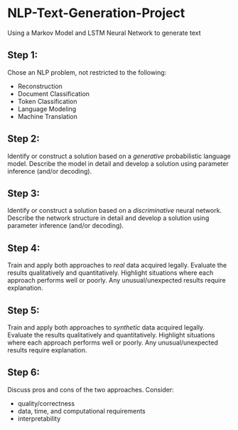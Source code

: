 # NLP-Text-Generation-Project
Using a Markov Model and LSTM Neural Network to generate text

## Step 1:

Chose an NLP problem, not restricted to the following:

* Reconstruction
* Document Classification
* Token Classification
* Language Modeling
* Machine Translation

## Step 2:
Identify or construct a solution based on a *generative* probabilistic language model. Describe the model in detail and develop a solution using parameter inference (and/or decoding).

## Step 3:
Identify or construct a solution based on a *discriminative* neural network. Describe the network structure in detail and develop a solution using parameter inference (and/or decoding).

## Step 4:
Train and apply both approaches to *real* data acquired legally. Evaluate the results qualitatively and quantitatively. Highlight situations where each approach performs well or poorly. Any unusual/unexpected results require explanation.

## Step 5:
Train and apply both approaches to *synthetic* data acquired legally. Evaluate the results qualitatively and quantitatively.
Highlight situations where each approach performs well or poorly. Any unusual/unexpected results require explanation.

## Step 6:
Discuss pros and cons of the two approaches. Consider:
* quality/correctness
* data, time, and computational requirements
* interpretability 
